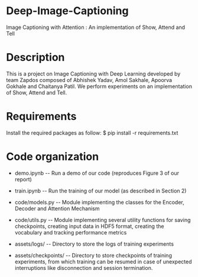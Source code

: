 # Deep-Image-Captioning
Image Captioning with Attention : An implementation of Show, Attend and Tell

Description
===========

This is a project on Image Captioning with Deep Learning developed by team Zapdos composed of Abhishek Yadav, Amol Sakhale, Apoorva Gokhale and Chaitanya Patil.
We perform experiments on an implementation of Show, Attend and Tell.

Requirements
============
Install the required packages as follow:
$ pip install -r requirements.txt

Code organization
=================
- demo.ipynb -- Run a demo of our code (reproduces Figure 3 of our report)

- train.ipynb -- Run the training of our model (as described in Section 2)

- code/models.py -- Module implementing the classes for the Encoder, Decoder and Attention Mechanism

- code/utils.py -- Module implementing several utility functions for saving checkpoints, creating input data in HDF5 format, creating the vocabulary and tracking performance metrics

- assets/logs/ -- Directory to store the logs of training experiments

- assets/checkpoints/ -- Directory to store checkpoints of training experiments, from which training can be resumed in case of unexpected interruptions like disconnection and session termination.
